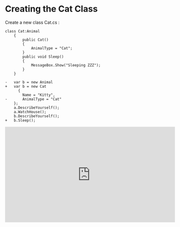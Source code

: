 ﻿# Creating the Cat Class 

Create a new class Cat.cs : 
```csdiff
class Cat:Animal
    {
        public Cat()
        {
            AnimalType = "Cat";
        }
        public void Sleep()
        {
            MessageBox.Show("Sleeping ZZZ");
        }
    }
```

```csdiff
-   var b = new Animal
+   var b = new Cat
      {
        Name = "Kitty",
-       AnimalType = "Cat"
    };
    a.DescribeYourself();
    a.WatchHouse();
    b.DescribeYourself();
+   b.Sleep();
```

<iframe width="560" height="315" src="https://www.youtube.com/embed/BG7pTYBSH_U?list=PL1DEQjXG2xnKI3TL-gsy91eXbh3ytOt6h" frameborder="0" allowfullscreen></iframe>


